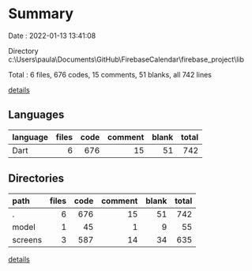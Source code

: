 # Summary

Date : 2022-01-13 13:41:08

Directory c:\Users\paula\Documents\GitHub\FirebaseCalendar\firebase_project\lib

Total : 6 files,  676 codes, 15 comments, 51 blanks, all 742 lines

[details](details.md)

## Languages
| language | files | code | comment | blank | total |
| :--- | ---: | ---: | ---: | ---: | ---: |
| Dart | 6 | 676 | 15 | 51 | 742 |

## Directories
| path | files | code | comment | blank | total |
| :--- | ---: | ---: | ---: | ---: | ---: |
| . | 6 | 676 | 15 | 51 | 742 |
| model | 1 | 45 | 1 | 9 | 55 |
| screens | 3 | 587 | 14 | 34 | 635 |

[details](details.md)